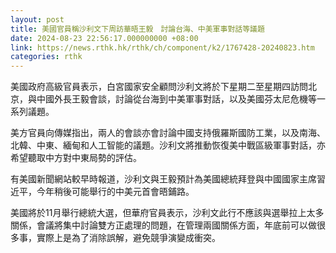 ```yaml
---
layout: post
title: 美國官員稱沙利文下周訪華晤王毅　討論台海、中美軍事對話等議題
date: 2024-08-23 22:56:17.000000000 +08:00
link: https://news.rthk.hk/rthk/ch/component/k2/1767428-20240823.htm
categories: rthk
---
```


美國政府高級官員表示，白宮國家安全顧問沙利文將於下星期二至星期四訪問北京，與中國外長王毅會談，討論從台海到中美軍事對話，以及美國芬太尼危機等一系列議題。

美方官員向傳媒指出，兩人的會談亦會討論中國支持俄羅斯國防工業，以及南海、北韓、中東、緬甸和人工智能的議題。沙利文將推動恢復美中戰區級軍事對話，亦希望聽取中方對中東局勢的評估。

有美國新聞網站較早時報道，沙利文與王毅預計為美國總統拜登與中國國家主席習近平，今年稍後可能舉行的中美元首會晤鋪路。

美國將於11月舉行總統大選，但華府官員表示，沙利文此行不應該與選舉拉上太多關係，會議將集中討論雙方正處理的問題，在管理兩國關係方面，年底前可以做很多事，實際上是為了消除誤解，避免競爭演變成衝突。

